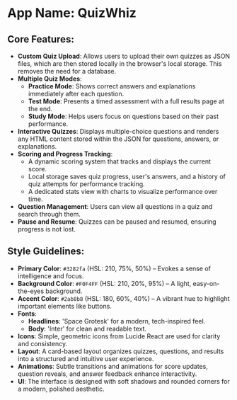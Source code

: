 # **App Name**: QuizWhiz

## Core Features:

- **Custom Quiz Upload**: Allows users to upload their own quizzes as JSON files, which are then stored locally in the browser's local storage. This removes the need for a database.
- **Multiple Quiz Modes**:
    - **Practice Mode**: Shows correct answers and explanations immediately after each question.
    - **Test Mode**: Presents a timed assessment with a full results page at the end.
    - **Study Mode**: Helps users focus on questions based on their past performance.
- **Interactive Quizzes**: Displays multiple-choice questions and renders any HTML content stored within the JSON for questions, answers, or explanations.
- **Scoring and Progress Tracking**:
    - A dynamic scoring system that tracks and displays the current score.
    - Local storage saves quiz progress, user's answers, and a history of quiz attempts for performance tracking.
    - A dedicated stats view with charts to visualize performance over time.
- **Question Management**: Users can view all questions in a quiz and search through them.
- **Pause and Resume**: Quizzes can be paused and resumed, ensuring progress is not lost.

## Style Guidelines:

- **Primary Color**: `#3282fa` (HSL: 210, 75%, 50%) – Evokes a sense of intelligence and focus.
- **Background Color**: `#F0F4FF` (HSL: 210, 20%, 95%) – A light, easy-on-the-eyes background.
- **Accent Color**: `#2ab8b8` (HSL: 180, 60%, 40%) – A vibrant hue to highlight important elements like buttons.
- **Fonts**:
    - **Headlines**: 'Space Grotesk' for a modern, tech-inspired feel.
    - **Body**: 'Inter' for clean and readable text.
- **Icons**: Simple, geometric icons from Lucide React are used for clarity and consistency.
- **Layout**: A card-based layout organizes quizzes, questions, and results into a structured and intuitive user experience.
- **Animations**: Subtle transitions and animations for score updates, question reveals, and answer feedback enhance interactivity.
- **UI**: The interface is designed with soft shadows and rounded corners for a modern, polished aesthetic.
